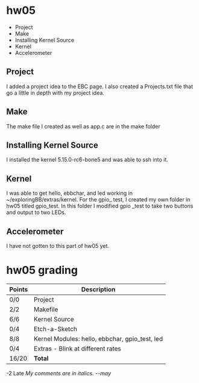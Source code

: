 # hw05
- Project
- Make
- Installing Kernel Source
- Kernel 
- Accelerometer

## Project
I added a project idea to the EBC page. I also created a Projects.txt file that go a little in depth with my project idea.

## Make
The make file I created as well as app.c are in the make folder

## Installing Kernel Source
I installed the kernel 5.15.0-rc6-bone5 and was able to ssh into it.

## Kernel
I was able to get hello, ebbchar, and led working in ~/exploringBB/extras/kernel. For the gpio_ test, I created my own folder in hw05 titled gpio_test. In this folder I modified gpio _test to take two buttons and output to two LEDs.

## Accelerometer
I have not gotten to this part of hw05 yet.

# hw05 grading

| Points      | Description |
| ----------- | ----------- |
|  0/0 | Project 
|  2/2 | Makefile
|  6/6 | Kernel Source
|  0/4 | Etch-a-Sketch
|  8/8 | Kernel Modules: hello, ebbchar, gpio_test, led
|  0/4 | Extras - Blink at different rates
| 16/20 | **Total**
-2 Late
*My comments are in italics. --may*

